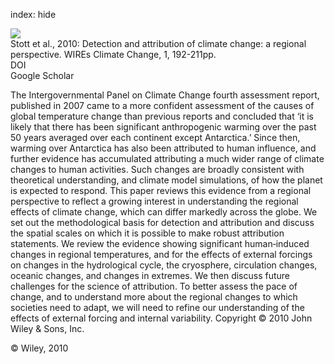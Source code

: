index: hide

<div class="Citation">
    <div class="Citation-thumb CitationThumb-linked"  data-href="https://doi.org/10.1002/wcc.34">
      <img src="https://static.claimspace.cloud/climate-study-static/refs/thumbs/10/Stott_et_al_2010-thumb.png" />
    </div>

  <div class="Citation-body">
    <div class="Citation-text">Stott et al., 2010: Detection and attribution of climate change: a regional perspective. <span class="Article-journal">WIREs Climate Change, </span><span class="Article-volume">1, </span>192-211pp.</div>
    <div class="Citation-links">
      <div class="CitationLink" data-href="https://doi.org/10.1002/wcc.34">
        <div class="CitationLink-icon CitationLink-Doi"></div>
        <div class="CitationLink-text">DOI</div>
      </div>
      <div class="CitationLink" data-href="https://scholar.google.com/scholar?q=10.1002/wcc.34">
        <div class="CitationLink-icon CitationLink-Scholar"></div>
        <div class="CitationLink-text">Google Scholar</div>
      </div>
    </div>
  </div>
</div>

The Intergovernmental Panel on Climate Change fourth assessment report, published in 2007 came to a more confident assessment of the causes of global temperature change than previous reports and concluded that ‘it is likely that there has been significant anthropogenic warming over the past 50 years averaged over each continent except Antarctica.’ Since then, warming over Antarctica has also been attributed to human influence, and further evidence has accumulated attributing a much wider range of climate changes to human activities. Such changes are broadly consistent with theoretical understanding, and climate model simulations, of how the planet is expected to respond. This paper reviews this evidence from a regional perspective to reflect a growing interest in understanding the regional effects of climate change, which can differ markedly across the globe. We set out the methodological basis for detection and attribution and discuss the spatial scales on which it is possible to make robust attribution statements. We review the evidence showing significant human‐induced changes in regional temperatures, and for the effects of external forcings on changes in the hydrological cycle, the cryosphere, circulation changes, oceanic changes, and changes in extremes. We then discuss future challenges for the science of attribution. To better assess the pace of change, and to understand more about the regional changes to which societies need to adapt, we will need to refine our understanding of the effects of external forcing and internal variability. Copyright © 2010 John Wiley & Sons, Inc.

<div class="Citation-copy">
&copy; Wiley, 2010
</div>